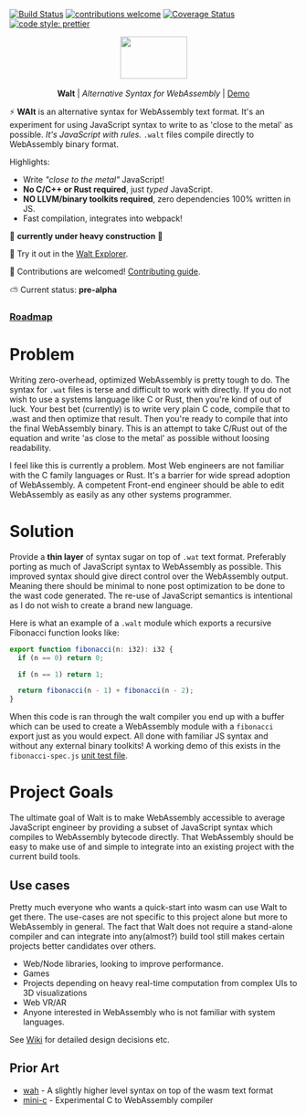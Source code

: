 [![Build Status](https://travis-ci.org/ballercat/walt.svg?branch=master)](https://travis-ci.org/ballercat/walt)
[![contributions welcome](https://img.shields.io/badge/contributions-welcome-brightgreen.svg?style=flat)](https://github.com/ballercat/walt/issues)
[![Coverage Status](https://coveralls.io/repos/github/ballercat/walt/badge.svg?branch=master)](https://coveralls.io/github/ballercat/walt?branch=master)
[![code style: prettier](https://img.shields.io/badge/code_style-prettier-ff69b4.svg?style=flat-square)](https://github.com/prettier/prettier)

<p align="center">
  <img src="walt.png" width="117" height="74"><br><br>
  <b>Walt</b> |
  <i>Alternative Syntax for WebAssembly</i> |
  <a href="https://ballercat.github.io/walt/">Demo</a>
</p>

:zap: **WAlt** is an alternative syntax for WebAssembly text format. It's an experiment for using JavaScript syntax to write to as 'close to the metal' as possible. _It's JavaScript with rules._ `.walt` files compile directly to WebAssembly binary format.

Highlights:

* Write _"close to the metal"_ JavaScript!
* **No C/C++ or Rust required**, just _typed_ JavaScript.
* **NO LLVM/binary toolkits required**, zero dependencies 100% written in JS.
* Fast compilation, integrates into webpack!

:construction: **currently under heavy construction** :construction:

:rocket: Try it out in the [Walt Explorer](https://ballercat.github.io/walt/).

:pray: Contributions are welcomed! [Contributing guide](https://github.com/ballercat/walt/blob/master/CONTRIBUTING.md).

:partly_sunny: Current status: **pre-alpha**

### [Roadmap](https://github.com/ballercat/walt/wiki/Roadmap)

# Problem

Writing zero-overhead, optimized WebAssembly is pretty tough to do. The syntax for `.wat` files is terse and difficult to work with directly. If you do not wish to use a systems language like C or Rust,
then you're kind of out of luck. Your best bet (currently) is to write very plain C code, compile that to .wast and then optimize that result. Then you're ready to compile that into the final WebAssembly binary. This is an
attempt to take C/Rust out of the equation and write 'as close to the metal' as possible without loosing readability.

I feel like this is currently a problem. Most Web engineers are not familiar with the C family languages or Rust. It's a barrier for wide spread adoption of WebAssembly. A competent Front-end engineer
should be able to edit WebAssembly as easily as any other systems programmer.

# Solution

Provide a **thin layer** of syntax sugar on top of `.wat` text format. Preferably porting as much of JavaScript syntax to WebAssembly as possible. This improved syntax should give direct control over
the WebAssembly output. Meaning there should be minimal to none post optimization to be done to the wast code generated. The re-use of JavaScript semantics is intentional as I do not wish to create a brand new language.

Here is what an example of a `.walt` module which exports a recursive Fibonacci function looks like:

```js
export function fibonacci(n: i32): i32 {
  if (n == 0) return 0;

  if (n == 1) return 1;

  return fibonacci(n - 1) + fibonacci(n - 2);
}
```

When this code is ran through the walt compiler you end up with a buffer which can be used to create a WebAssembly module with a `fibonacci` export just as you would expect. All done with familiar JS syntax and without any external binary toolkits! A working demo of this exists in the `fibonacci-spec.js` [unit test file](https://github.com/ballercat/walt/blob/master/src/__tests__/fibonacci-spec.js).

# Project Goals

The ultimate goal of Walt is to make WebAssembly accessible to average JavaScript engineer by providing a subset of JavaScript syntax which compiles to WebAssembly bytecode directly. That WebAssembly should be easy to make use of and simple to integrate into an existing project with the current build tools.

## Use cases

Pretty much everyone who wants a quick-start into wasm can use Walt to get there. The use-cases are not specific to this project alone but more to WebAssembly in general. The fact that Walt does not require a stand-alone compiler and can integrate into any(almost?) build tool still makes certain projects better candidates over others.

* Web/Node libraries, looking to improve performance.
* Games
* Projects depending on heavy real-time computation from complex UIs to 3D visualizations
* Web VR/AR
* Anyone interested in WebAssembly who is not familiar with system languages.

See [Wiki](https://github.com/ballercat/walt/wiki) for detailed design decisions etc.

## Prior Art

* [wah](https://github.com/tmcw/wah) - A slightly higher level syntax on top of the wasm text format
* [mini-c](https://github.com/maierfelix/mini-c) - Experimental C to WebAssembly compiler
